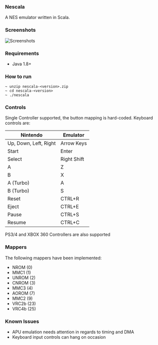 ### Nescala

A NES emulator written in Scala.

### Screenshots

![Screenshots](http://i.imgur.com/PiG6XCD.jpg)

### Requirements

- Java 1.8+

### How to run

    ~ unzip nescala-<version>.zip
    ~ cd nescala-<version>
    ~ ./nescala

### Controls

Single Controller supported, the button mapping is hard-coded.
Keyboard controls are:

| Nintendo              | Emulator    |
| --------------------- | ----------- |
| Up, Down, Left, Right | Arrow Keys  |
| Start                 | Enter       |
| Select                | Right Shift |
| A                     | Z           |
| B                     | X           |
| A (Turbo)             | A           |
| B (Turbo)             | S           |
| Reset                 | CTRL+R      |
| Eject                 | CTRL+E      |
| Pause                 | CTRL+S      |
| Resume                | CTRL+C      |

PS3/4 and XBOX 360 Controllers are also supported

### Mappers

The following mappers have been implemented:

* NROM (0)
* MMC1 (1)
* UNROM (2)
* CNROM (3)
* MMC3 (4)
* AOROM (7)
* MMC2 (9)
* VRC2b (23)
* VRC4b (25)

### Known Issues

* APU emulation needs attention in regards to timing and DMA
* Keyboard input controls can hang on occasion